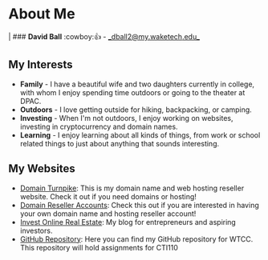 # About Me
 | ### **David Ball** :cowboy::+1: - [_dball2@my.waketech.edu_](mailto:dball2@my.waketech.edu)

## My Interests
* **Family** - I have a beautiful wife and two daughters currently in college, with whom I enjoy spending time outdoors or going to the theater at DPAC.
* **Outdoors** - I love getting outside for hiking, backpacking, or camping.
* **Investing** - When I'm not outdoors, I enjoy working on websites, investing in cryptocurrency and domain names.
* **Learning** - I enjoy learning about all kinds of things, from work or school related things to just about anything that sounds interesting. 

## My Websites
- [Domain Turnpike](domainturnpike.com): This is my domain name and web hosting reseller website. Check it out if you need domains or hosting!
- [Domain Reseller Accounts](domainreselleraccounts.com): Check this out if you are interested in having your own domain name and hosting reseller account!
- [Invest Online Real Estate](investonlinerealestate.com): My blog for entrepreneurs and aspiring investors.
- [GitHub Repository](dball2SP2025.github.io): Here you can find my GitHub repository for WTCC. This repository will hold assignments for CTI110